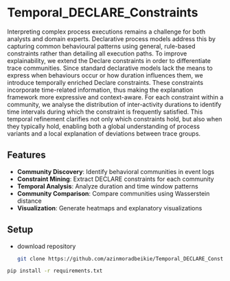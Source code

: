 # Temporal_DECLARE_Constraints

Interpreting complex process executions remains a challenge for both analysts and domain experts. Declarative process models address this by capturing common behavioural patterns using general, rule-based constraints rather than detailing all execution paths. To improve explainability, we extend the Declare constraints in order to differentiate trace communities. Since standard declarative models lack the means to express when behaviours occur or how duration influences them, we introduce temporally enriched Declare constraints. These constraints incorporate time-related information, thus making the explanation framework more expressive and context-aware.
For each constraint within a community, we analyse the distribution of inter-activity durations to identify time intervals during which the constraint is frequently satisfied. This temporal refinement clarifies not only which constraints hold, but also when they typically hold, enabling both a global understanding of process variants and a local explanation of deviations between trace groups.

## Features

- **Community Discovery**: Identify behavioral communities in event logs
- **Constraint Mining**: Extract DECLARE constraints for each community
- **Temporal Analysis**: Analyze duration and time window patterns
- **Community Comparison**: Compare communities using Wasserstein distance
- **Visualization**: Generate heatmaps and explanatory visualizations




## Setup

- download repository
  ```bash
  git clone https://github.com/azinmoradbeikie/Temporal_DECLARE_Constraints
```bash
pip install -r requirements.txt
